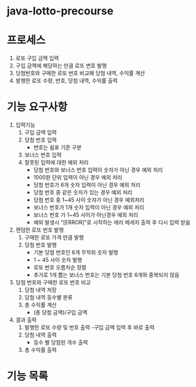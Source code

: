 # java-lotto-precourse


# 프로세스
1. 로또 구입 금액 입력
2. 구입 금액에 해당하는 만큼 로또 번호 발행
3. 당첨번호와 구매한 로또 번호 비교해 당첨 내역, 수익률 계산
4. 발행한 로또 수량, 번호, 당첨 내역, 수익률 출력

# 기능 요구사항
1. 입력기능
    1. 구입 금액 입력
    2. 당첨 번호 입력
        - 번호는 쉼표 기준 구분
    3. 보너스 번호 입력
    4. 잘못된 입력에 대한 예외 처리
        - 당첨 번호와 보너스 번호 입력이 숫자가 아닌 경우 예외 처리
        - 1000원 단위 입력이 아닌 경우 예외 처리 
        - 당첨 번호가 6개 숫자 입력이 아닌 경우 예외 처리
        - 당첨 번호 중 같은 숫자가 있는 경우 예외 처리
        - 당첨 번호 중 1~45 사이 숫자가 아닌 경우 예외처리
        - 보너스 번호가 1개 숫자 입력이 아닌 경우 예외 처리
        - 보너스 번호 가 1~45 사이가 아닌경우 예외 처리
        - 예외 발생시 "[ERROR]"로 시작하는 에러 메세지 출력 후 다시 입력 받음
2. 랜덤한 로또 번호 발행
    1. 구매한 로또 가격 만큼 발행
    2. 당첨 번호 발행
        - 기본 당첨 번호인 6개 무작위 숫자 발행
        - 1 ~ 45 사이 숫자 발행
        - 로또 번호 오름차순 정렬
        - 추가로 1개 뽑는 보너스 번호는 기본 당첨 번호 6개와 중복되지 않음 
3. 당첨 번호와 구매한 로또 번호 비교
    1. 당첨 내역 저장
    2. 당첨 내역 등수별 분류 
    3. 총 수익률 계산 
        - (총 당첨 금액)/구입 금액
4. 결과 출력
    1. 발행한 로또 수량 및 번호 출력
        -구입 금액 입력 후 바로 출력
    2. 당첨 내역 출력
        - 등수 별 당첨된 개수 출력
    3. 총 수익률 출력
    

# 기능 목록


   